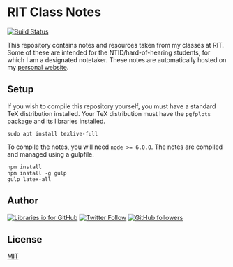 # RIT Class Notes
[![Build Status](https://travis-ci.org/omgimanerd/rit.svg?branch=master)](https://travis-ci.org/omgimanerd/rit)

This repository contains notes and resources taken from my classes at RIT. Some
of these are intended for the NTID/hard-of-hearing students, for which I am a
designated notetaker. These notes are automatically hosted on my [personal
website](http://omgimanerd.tech/notes).

## Setup
If you wish to compile this repository yourself, you must have a standard TeX
distribution installed. Your TeX distribution must have the `pgfplots`
package and its libraries installed.
```
sudo apt install texlive-full
```
To compile the notes, you will need `node >= 6.0.0`. The notes are
compiled and managed using a gulpfile.
```
npm install
npm install -g gulp
gulp latex-all
```

## Author
[![Libraries.io for GitHub](https://img.shields.io/badge/Alvin%20Lin-omgimanerd-blue.svg)](http://omgimanerd.tech)
[![Twitter Follow](https://img.shields.io/twitter/follow/omgimanerd.svg?style=social&label=Follow)](https://twitter.com/omgimanerd)
[![GitHub followers](https://img.shields.io/github/followers/omgimanerd.svg?style=social&label=Follow)](https://github.com/omgimanerd)

## License
[MIT](https://github.com/omgimanerd/rit/blob/master/LICENSE)
